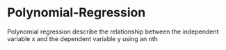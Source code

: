 # Polynomial-Regression

Polynomial regression describe the relationship between the independent variable x and the dependent variable y using an nth
